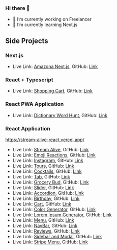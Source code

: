 ### Hi there 👋

<!--
**AmanSilawat/amansilawat** is a ✨ _special_ ✨ repository because its `README.md` (this file) appears on your GitHub profile.

Here are some ideas to get you started:
-->

- 🔭 I’m currently working on Freelancer
- 🌱 I’m currently learning Next.js
<!-- - 👯 I’m looking to collaborate on ...
- 🤔 I’m looking for help with ...
- 💬 Ask me about ...
- 📫 How to reach me: ...
- 😄 Pronouns: ...
- ⚡ Fun fact: ...
-->

## Side Projects
### Next.js
- Live Link: [Amazona Next.js](https://amazona-next-js.vercel.app/), GitHub: [Link](https://github.com/AmanSilawat/Amazona--Next.js)


### React + Typescript
- Live Link: [Shopping Cart](https://shopping-cart-type-script-react.vercel.app/), GitHub: [Link](https://github.com/AmanSilawat/Shopping-Cart--TypeScript-React)

### React PWA Application
- Live Link: [Dictionary Word Hunt](https://dictionary-word-hunt-react.netlify.app/), GitHub: [Link](https://github.com/AmanSilawat/Dictionary-Word-Hunt--React)

### React Application

https://stream-alive-react.vercel.app/
- Live Link: [Stream Alive](https://stream-alive-react.vercel.app/), GitHub: [Link](https://github.com/AmanSilawat/Stream-Alive--React)
- Live Link: [Emoji Reactions](https://reactions-react.vercel.app/), GitHub: [Link](https://github.com/AmanSilawat/Reactions--React)
- Live Link: [Instagram](https://instagram-react-chi.vercel.app/), GitHub: [Link](https://github.com/AmanSilawat/Instagram--React)
- Live Link: [Tours](https://tours-react-012.netlify.app/), GitHub: [Link](https://github.com/AmanSilawat/tours--react)
- Live Link: [Cocktails](https://cocktails-react-012.netlify.app), GitHub: [Link](https://github.com/AmanSilawat/Cocktails--React)
- Live Link: [Tab](https://tab-react-012.netlify.app), GitHub: [Link](https://github.com/AmanSilawat/Tabs--React)
- Live Link: [Grocery Bud](https://grocery-bud-react-012.netlify.app), GitHub: [Link](https://github.com/AmanSilawat/Grocery--Bud--React)
- Live Link: [Slider](https://slider-react-012.netlify.app), GitHub: [Link](https://github.com/AmanSilawat/Slider--React)
- Live Link: [Accordion](https://accordion-react-012.netlify.app), GitHub: [Link](https://github.com/AmanSilawat/Accordion--React)
- Live Link: [Birthday](https://birthday-react-012.netlify.app), GitHub: [Link](https://github.com/AmanSilawat/birthday-reminder--react)
- Live Link: [Cart](https://cart-react-012.netlify.app), GitHub: [Link](https://github.com/AmanSilawat/Cart--React)
- Live Link: [Color Generator](https://color-generator-react-012.netlify.app), GitHub: [Link](https://github.com/AmanSilawat/Color-Generator--React)
- Live Link: [Lorem Ipsum Generator](https://lorem-ipsum-react-012.netlify.app), GitHub: [Link](https://github.com/AmanSilawat/Lorem-Ipsum--React)
- Live Link: [Menu](https://menu-react-012.netlify.app), GitHub: [Link](https://github.com/AmanSilawat/Menu--React)
- Live Link: [NavBar](https://navbar-react-012.netlify.app), GitHub: [Link](https://github.com/AmanSilawat/Navbar--React)
- Live Link: [Reviews](https://reviews-react-012.netlify.app/), GitHub: [Link](https://github.com/AmanSilawat/Reviews--React)
- Live Link: [Sidebar and Modal](https://sidebar-and-modal-react.netlify.app), GitHub: [Link](https://github.com/AmanSilawat/Sidebar-and-Modal--React)
- Live Link: [Stripe Menu](https://stripe-menu-react-012.netlify.app), GitHub: [Link](https://github.com/AmanSilawat/Stripe-Menu--React)
